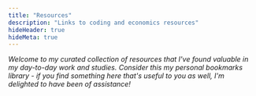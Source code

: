 ```yaml
---
title: "Resources"
description: "Links to coding and economics resources"
hideHeader: true
hideMeta: true
---
```


*Welcome to my curated collection of resources that I've found valuable in my day-to-day work and studies. Consider this my personal bookmarks library - if you find something here that's useful to you as well, I'm delighted to have been of assistance!*
